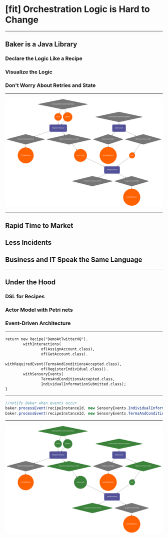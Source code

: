 # [fit] Orchestration Logic is Hard to Change

---

## Baker is a Java Library
### Declare the Logic Like a Recipe
### Visualize the Logic
### Don't Worry About Retries and State

---

![fit](recipe.png)

---

## Rapid Time to Market
## Less Incidents
## Business and IT Speak the Same Language

---

## Under the Hood
### DSL for Recipes
### Actor Model with Petri nets
### Event-Driven Architecture

---

```java, [.highlight: 3,4,6]
return new Recipe("DemoAtTwitterHQ").
        withInteractions(
                of(AssignAccount.class),
                of(GetAccount.class).
                        withRequiredEvent(TermsAndConditionsAccepted.class),
                of(RegisterIndividual.class)).
        withSensoryEvents(
                TermsAndConditionsAccepted.class,
                IndividualInformationSubmitted.class);
}
```

---

```java
//notify Baker when events occur
baker.processEvent(recipeInstanceId, new SensoryEvents.IndividualInformationSubmitted(name, address));
baker.processEvent(recipeInstanceId, new SensoryEvents.TermsAndConditionsAccepted());
```

---

![fit](end-state.png)